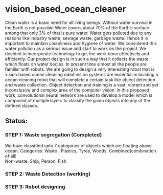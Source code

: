 # vision_based_ocean_cleaner
Clean water is a basic need for all living beings. Without water survival in the Earth is
not possible.Water covers about 70% of the Earth’s surface among that only 3% of that
is pure water. Water gets polluted due to any reasons like industry waste, sewage
waste, garbage waste. Hence it is important to maintain cleanliness and hygiene of
water. We considered this water pollution as a serious issue and start to work on the
project. We decided to incorporate technology to get the work done effectively and
efficiently. Our project design is in such a way that it collects the waste which floats on
water bodies. In present time almost all the people are familiar with robots. We are
going to design a very interesting robot that is vision based ocean cleaning robot.vision systems are essential in building
a ocean cleaning robot that will complete a certain task like object detection and waste
collection. Object detection and training is a vast, vibrant and yet inconclusive
and complex area of the computer vision. In this proposed work, convolutional
neural network are used to develop a model which is composed of multiple
layers to classify the given objects into any of the defined classes.

## Status:

### STEP 1: Waste segregation  (Completed)
We have classified upto 7 categories of objects which are floating above ocean.
Categories:
Waste : Plastics, Tyres, Woods, Combined(combination of all)\
Non-waste: Ship, Person, Fish.

### STEP 2: Waste Detection  (working)
### STEP 3: Robot designing 




